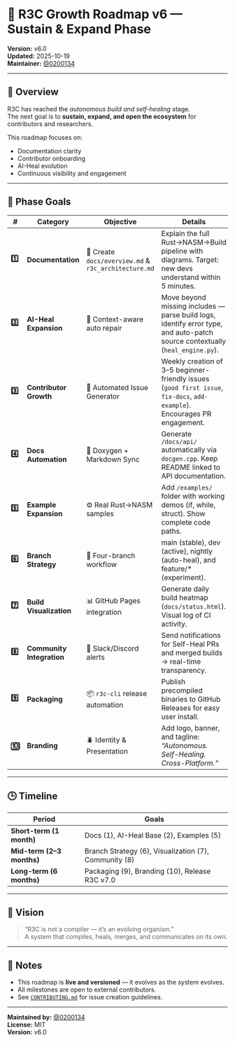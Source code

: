# 🧭 R3C Growth Roadmap v6 — Sustain & Expand Phase

**Version:** v6.0  
**Updated:** 2025-10-19  
**Maintainer:** [@0200134](https://github.com/0200134)

---

## 🚀 Overview

R3C has reached the *autonomous build and self-healing* stage.  
The next goal is to **sustain, expand, and open the ecosystem** for contributors and researchers.

This roadmap focuses on:
- Documentation clarity
- Contributor onboarding
- AI-Heal evolution
- Continuous visibility and engagement

---

## 🧩 Phase Goals

| # | Category | Objective | Details |
|---|-----------|------------|----------|
| **1️⃣** | **Documentation** | 📘 Create `docs/overview.md` & `r3c_architecture.md` | Explain the full Rust→NASM→Build pipeline with diagrams. Target: new devs understand within 5 minutes. |
| **2️⃣** | **AI-Heal Expansion** | 🧠 Context-aware auto repair | Move beyond missing includes — parse build logs, identify error type, and auto-patch source contextually (`heal_engine.py`). |
| **3️⃣** | **Contributor Growth** | 👥 Automated Issue Generator | Weekly creation of 3–5 beginner-friendly issues (`good first issue`, `fix-docs`, `add-example`). Encourages PR engagement. |
| **4️⃣** | **Docs Automation** | 🧾 Doxygen + Markdown Sync | Generate `/docs/api/` automatically via `docgen.cpp`. Keep README linked to API documentation. |
| **5️⃣** | **Example Expansion** | ⚙️ Real Rust→NASM samples | Add `/examples/` folder with working demos (if, while, struct). Show complete code paths. |
| **6️⃣** | **Branch Strategy** | 🌳 Four-branch workflow | main (stable), dev (active), nightly (auto-heal), and feature/* (experiment). |
| **7️⃣** | **Build Visualization** | 📊 GitHub Pages integration | Generate daily build heatmap (`docs/status.html`). Visual log of CI activity. |
| **8️⃣** | **Community Integration** | 💬 Slack/Discord alerts | Send notifications for Self-Heal PRs and merged builds → real-time transparency. |
| **9️⃣** | **Packaging** | 📦 `r3c-cli` release automation | Publish precompiled binaries to GitHub Releases for easy user install. |
| **🔟** | **Branding** | 🪲 Identity & Presentation | Add logo, banner, and tagline: *“Autonomous. Self-Healing. Cross-Platform.”* |

---

## 🕒 Timeline

| Period | Goals |
|--------|--------|
| **Short-term (1 month)** | Docs (1), AI-Heal Base (2), Examples (5) |
| **Mid-term (2–3 months)** | Branch Strategy (6), Visualization (7), Community (8) |
| **Long-term (6 months)** | Packaging (9), Branding (10), Release R3C v7.0 |

---

## 🧠 Vision

> “R3C is not a compiler — it’s an evolving organism.”  
> A system that compiles, heals, merges, and communicates on its own.

---

## 🧾 Notes

- This roadmap is **live and versioned** — it evolves as the system evolves.  
- All milestones are open to external contributors.  
- See [`CONTRIBUTING.md`](../CONTRIBUTING.md) for issue creation guidelines.

---

**Maintained by:** [@0200134](https://github.com/0200134)  
**License:** MIT  
**Version:** v6.0

